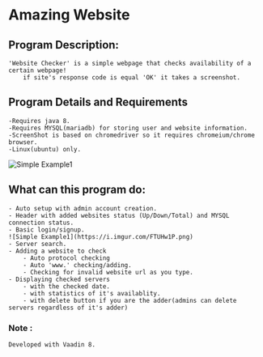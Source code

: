 # Amazing Website

## Program Description: 
	'Website Checker' is a simple webpage that checks availability of a certain webpage!
		if site's response code is equal 'OK' it takes a screenshot.

## Program Details and Requirements
	-Requires java 8.
	-Requires MYSQL(mariadb) for storing user and website information.
	-ScreenShot is based on chromedriver so it requires chromeium/chrome browser.
	-Linux(ubuntu) only.
	
![Simple Example1](https://i.imgur.com/ySi2jiA.png)
	
## What can this program do:
	- Auto setup with admin account creation.
	- Header with added websites status (Up/Down/Total) and MYSQL connection status.
	- Basic login/signup.	
	![Simple Example1](https://i.imgur.com/FTUHw1P.png)
	- Server search.
	- Adding a website to check
		- Auto protocol checking
		- Auto 'www.' checking/adding.
		- Checking for invalid website url as you type.
	- Displaying checked servers
		- with the checked date.
		- with statistics of it's availablity.
		- with delete button if you are the adder(admins can delete servers regardless of it's adder)

### Note :
	Developed with Vaadin 8.
	
